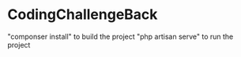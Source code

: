 # CodingChallengeBack

"componser install" to build the project
"php artisan serve" to run the project
